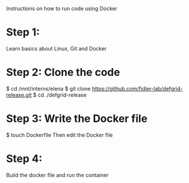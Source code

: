 Instructions on how to run code using Docker

# Step 1:
Learn basics about Linux, Git and Docker

# Step 2: Clone the code
$ cd /mnt/interns/elena
$ git clone https://github.com/fidler-lab/defgrid-release.git
$ cd ./defgrid-release

# Step 3: Write the Docker file
$ touch Dockerfile
Then edit the Docker file 

# Step 4: 
Build the docker file and run the container 
